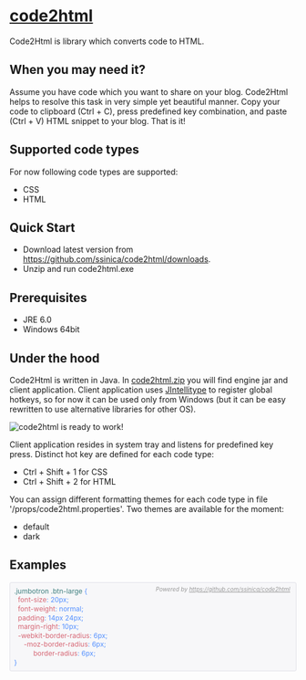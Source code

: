 [code2html](http://ssinica.github.com/code2html/)
=========== 

Code2Html is library which converts code to HTML.

When you may need it?
---------------------

Assume you have code which you want to share on your blog. Code2Html helps
to resolve this task in very simple yet beautiful manner. Copy your code to
clipboard (Ctrl + C), press predefined key combination, and paste (Ctrl + V)
HTML snippet to your blog. That is it!

Supported code types
--------------------

For now following code types are supported:

* CSS
* HTML

Quick Start
-----------

* Download latest version from https://github.com/ssinica/code2html/downloads.
* Unzip and run code2html.exe

Prerequisites
-------------

* JRE 6.0
* Windows 64bit

Under the hood
--------------

Code2Html is written in Java. In [code2html.zip](https://github.com/ssinica/code2html/downloads) you will find engine jar
and client application. Client application uses [JIntellitype](http://melloware.com/products/jintellitype/index.html) to 
register global hotkeys, so for now it can be used only from Windows (but it can be easy rewritten to use alternative libraries
for other OS).

![code2html is ready to work!](https://github.com/downloads/ssinica/code2html/code2html.png)

Client application resides in system tray and listens for predefined key press. Distinct hot key are defined for each code type:
* Ctrl + Shift + 1  for  CSS
* Ctrl + Shift + 2  for  HTML
               
You can assign different formatting themes for each code type in file '/props/code2html.properties'. Two themes are available for the moment:

* default
* dark

Examples
--------

<div style='font-size:12px;line-height:1.3;padding:7px;border:1px solid #E1E1E8;-moz-border-radius: 3px;-webkit-border-radius: 3px;border-radius: 3px;position:relative;background-color: #F7F7F9;'><div style='font-size:10px;color:#999;font-style:italic;position:absolute;top:5px;right:10px;'><span>Powered by</span>&nbsp;<a style='color:#999;' href='https://github.com/ssinica/code2html'>https://github.com/ssinica/code2html</a></div><span style='color:#3F7F7F;'>.jumbotron</span>&nbsp;<span style='color:#3F7F7F;'>.btn-large</span>&nbsp;<span style='color:#5490FF;'>{</span><br>&nbsp;&nbsp;<span style='color:#D66674;'>font-size</span><span style='color:#5490FF;'>:</span>&nbsp;<span style='color:#5490FF;'>20px</span><span style='color:#5490FF;'>;</span><br>&nbsp;&nbsp;<span style='color:#D66674;'>font-weight</span><span style='color:#5490FF;'>:</span>&nbsp;<span style='color:#5490FF;'>normal</span><span style='color:#5490FF;'>;</span><br>&nbsp;&nbsp;<span style='color:#D66674;'>padding</span><span style='color:#5490FF;'>:</span>&nbsp;<span style='color:#5490FF;'>14px</span>&nbsp;<span style='color:#5490FF;'>24px</span><span style='color:#5490FF;'>;</span><br>&nbsp;&nbsp;<span style='color:#D66674;'>margin-right</span><span style='color:#5490FF;'>:</span>&nbsp;<span style='color:#5490FF;'>10px</span><span style='color:#5490FF;'>;</span><br>&nbsp;&nbsp;<span style='color:#D66674;'>-webkit-border-radius</span><span style='color:#5490FF;'>:</span>&nbsp;<span style='color:#5490FF;'>6px</span><span style='color:#5490FF;'>;</span><br>&nbsp;&nbsp;&nbsp;&nbsp;&nbsp;<span style='color:#D66674;'>-moz-border-radius</span><span style='color:#5490FF;'>:</span>&nbsp;<span style='color:#5490FF;'>6px</span><span style='color:#5490FF;'>;</span><br>&nbsp;&nbsp;&nbsp;&nbsp;&nbsp;&nbsp;&nbsp;&nbsp;&nbsp;&nbsp;<span style='color:#D66674;'>border-radius</span><span style='color:#5490FF;'>:</span>&nbsp;<span style='color:#5490FF;'>6px</span><span style='color:#5490FF;'>;</span><br><span style='color:#5490FF;'>}</span><br></div>

